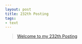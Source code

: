 ```yaml
---
layout: post
title: 232th Posting
tags: 
- text
---
```


> [Welcome to my 232th Posting](https://janghan-kor.tistory.com/1027)